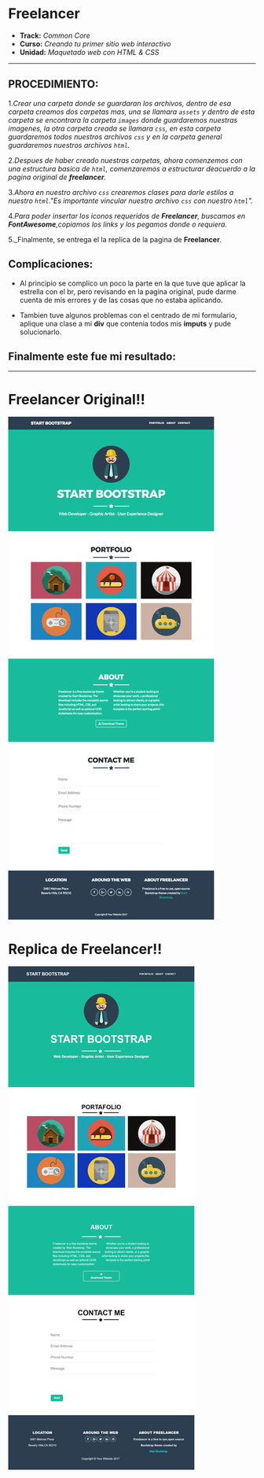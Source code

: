 # Freelancer

* **Track:** _Common Core_
* **Curso:** _Creando tu primer sitio web interactivo_
* **Unidad:** _Maquetado web con HTML & CSS_

***
## PROCEDIMIENTO:
1._Crear una carpeta donde se guardaran los archivos, dentro de esa carpeta creamos dos carpetas mas, una se llamara `assets` y dentro de esta carpeta se encontrara la carpeta `images` donde guardaremos nuestras imagenes, la otra carpeta creada se llamara `css`, en esta carpeta guardaremos todos nuestros archivos `css` y en la carpeta general guardaremos nuestros archivos `html`._

2._Despues de haber creado nuestras carpetas, ahora comenzemos con una estructura basica de `html`,  comenzaremos a estructurar deacuerdo a la pagina original de **freelancer**._

3._Ahora en nuestro archivo `css` crearemos clases para darle estilos a nuestro `html`."Es importante vincular nuestro archivo `css` con nuestro `html`"._

4._Para poder insertar los iconos requeridos de **Freelancer**, buscamos en **FontAwesome**,copiamos los links y los pegamos donde o requiera._

5._Finalmente, se entrega el la replica de la pagina de **Freelancer**.


## Complicaciones:
* Al principio se complico un poco la parte en la que tuve que aplicar la estrella con el br, pero revisando en la pagina original, pude darme cuenta de mis errores y de las cosas que no estaba aplicando.   

* Tambien tuve algunos problemas con el centrado de mi formulario, aplique una clase a mi **div** que contenia todos mis **imputs** y pude solucionarlo.

## Finalmente este fue mi resultado:
***
# Freelancer Original!!

![Freelancer Website](docs/fullpage.png)

# Replica de Freelancer!!

![Freelancer Website](assets/images/photo.png)